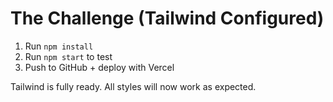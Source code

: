 # The Challenge (Tailwind Configured)

1. Run `npm install`
2. Run `npm start` to test
3. Push to GitHub + deploy with Vercel

Tailwind is fully ready. All styles will now work as expected.
